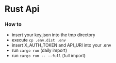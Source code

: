 # Rust Api

### How to
- insert your key.json into the tmp directory
- execute `cp .env.dist .env`
- insert X_AUTH_TOKEN and API_URI into your .env
- run `cargo run` (daily import)
- run `cargo run -- --full` (full import)